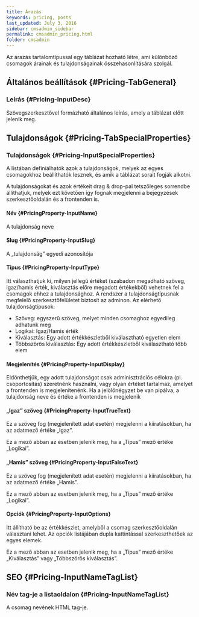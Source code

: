 ```yaml
---
title: Árazás
keywords: pricing, posts
last_updated: July 3, 2016
sidebar: cmsadmin_sidebar
permalink: cmsadmin_pricing.html
folder: cmsadmin
---
```


Az árazás tartalomtípussal egy táblázat hozható létre, ami különböző csomagok árainak és tulajdonságainak összehasonlítására szolgál.

## Általános beállítások {#Pricing-TabGeneral}

### Leírás {#Pricing-InputDesc}

Szövegszerkesztővel formázható általános leírás, amely a táblázat előtt jelenik meg.

## Tulajdonságok {#Pricing-TabSpecialProperties}

### Tulajdonságok {#Pricing-InputSpecialProperties}

A listában definiálhatók azok a tulajdonságok, melyek az egyes csomagokhoz beállíthatók lesznek, és amik a táblázat sorait fogják alkotni.

A tulajdonságokat és azok értékeit drag & drop-pal tetszőleges sorrendbe állíthatjuk, melyek ezt követően így fognak megjelenni a bejegyzések szerkesztőoldalán és a frontenden is.

#### Név {#PricingProperty-InputName}

A tulajdonság neve

#### Slug {#PricingProperty-InputSlug}

A „tulajdonság” egyedi azonosítója

#### Típus {#PricingProperty-InputType}

Itt választhatjuk ki, milyen jellegű értéket (szabadon megadható szöveg, igaz/hamis érték, kiválasztás előre megadott értékekből) vehetnek fel a csomagok ehhez a tulajdonsághoz. A rendszer a tulajdonságtípusnak megfelelő szerkesztőfelületet biztosít az adminon. Az elérhető tulajdonságtípusok:
* Szöveg: egyszerű szöveg, melyet minden csomaghoz egyedileg adhatunk meg
* Logikai: Igaz/Hamis érték
* Kiválasztás: Egy adott értékkészletből kiválasztható egyetlen elem
* Többszörös kiválasztás: Egy adott értékkészletből kiválasztható több elem

#### Megjelenítés {#PricingProperty-InputDisplay}

Eldönthetjük, egy adott tulajdonságot csak adminisztrációs célokra (pl. csoportosítás) szeretnénk használni, vagy olyan értéket tartalmaz, amelyet a frontenden is megjelenítenénk. Ha a jelölőnégyzet be van pipálva, a tulajdonság neve és értéke a frontenden is megjelenik

#### „Igaz” szöveg {#PricingProperty-InputTrueText}

Ez a szöveg fog (megjelenített adat esetén) megjelenni a kiíratásokban, ha az adatmező értéke „Igaz”.

Ez a mező abban az esetben jelenik meg, ha a „Típus” mező értéke „Logikai”.

#### „Hamis” szöveg {#PricingProperty-InputFalseText}

Ez a szöveg fog (megjelenített adat esetén) megjelenni a kiíratásokban, ha az adatmező értéke „Hamis”.

Ez a mező abban az esetben jelenik meg, ha a „Típus” mező értéke „Logikai”.

#### Opciók {#PricingProperty-InputOptions}

Itt állítható be az értékkészlet, amelyből a csomag szerkesztőoldalán választani lehet. Az opciók listájában dupla kattintással szerkeszthetőek az egyes elemek.

Ez a mező abban az esetben jelenik meg, ha a „Típus” mező értéke „Kiválasztás” vagy „Többszörös kiválasztás”. 

## SEO {#Pricing-InputNameTagList}

### Név tag-je a listaoldalon  {#Pricing-InputNameTagList}

A csomag nevének HTML tag-je.





